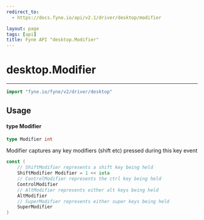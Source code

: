 ```yaml
---
redirect_to:
  - https://docs.fyne.io/api/v2.1/driver/desktop/modifier

layout: page
tags: [api]
title: Fyne API "desktop.Modifier"
---
```



# desktop.Modifier
---
```go
import "fyne.io/fyne/v2/driver/desktop"
```

## Usage

#### type Modifier

```go
type Modifier int
```

Modifier captures any key modifiers (shift etc) pressed during this key event

```go
const (
	// ShiftModifier represents a shift key being held
	ShiftModifier Modifier = 1 << iota
	// ControlModifier represents the ctrl key being held
	ControlModifier
	// AltModifier represents either alt keys being held
	AltModifier
	// SuperModifier represents either super keys being held
	SuperModifier
)
```
